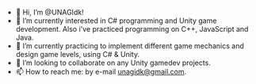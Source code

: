 - 👋 Hi, I’m @UNAGIdk!
- 👀 I’m currently interested in C# programming and Unity game development. Also i've practiced programming on C++, JavaScript and Java.
- 🌱 I’m currently practicing to implement different game mechanics and design game levels, using C# & Unity.
- 💞️ I’m looking to collaborate on any Unity gamedev projects.
- 📫 How to reach me: by e-mail unagidk@gmail.com.
